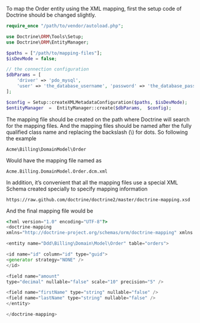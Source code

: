 To map the Order entity using the XML mapping, first the setup code of Doctrine should be changed slightly.



```php
require_once "/path/to/vendor/autoload.php";

use Doctrine\ORM\Tools\Setup;
use Doctrine\ORM\EntityManager;

$paths = ["/path/to/mapping-files"];
$isDevMode = false;

// the connection configuration
$dbParams = [
    'driver' => 'pdo_mysql',
    'user' => 'the_database_username', 'password' => 'the_database_password', 'dbname' => 'the_database_name',
];

$config = Setup::createXMLMetadataConfiguration($paths, $isDevMode);
$entityManager  =  EntityManager::create($dbParams,  $config);

```



The mapping file should be created on the path where Doctrine will search for the mapping files. And the mapping files should be named after the fully qualified class name and replacing the backslash \(\\) for dots. So following the example



`Acme\Billing\DomainModel\Order`



Would have the mapping file named as



`Acme.Billing.DomainModel.Order.dcm.xml`



In addition, it’s convenient that all the mapping files use a special XML Schema created specially to specify mapping information



`https://raw.github.com/doctrine/doctrine2/master/doctrine-mapping.xsd`



And the final mapping file would be



```php
<?xml version="1.0" encoding="UTF-8"?>
<doctrine-mapping
xmlns="http://doctrine-project.org/schemas/orm/doctrine-mapping" xmlns:xsi="http://www.w3.org/2001/XMLSchema-instance" xsi:schemaLocation="http://doctrine-project.org/schemas/orm/doctrine-mapping https://raw.github.com/doctrine/doctrine2/master/doctrine-mapping.xsd">

<entity name="Ddd\Billing\Domain\Model\Order" table="orders">

<id name="id" column="id" type="guid">
<generator strategy="NONE" />
</id>

<field name="amount"
type="decimal" nullable="false" scale="10" precision="5" />

<field name="firstName" type="string" nullable="false" />
<field name="lastName" type="string" nullable="false" />
</entity>

</doctrine-mapping>
```






